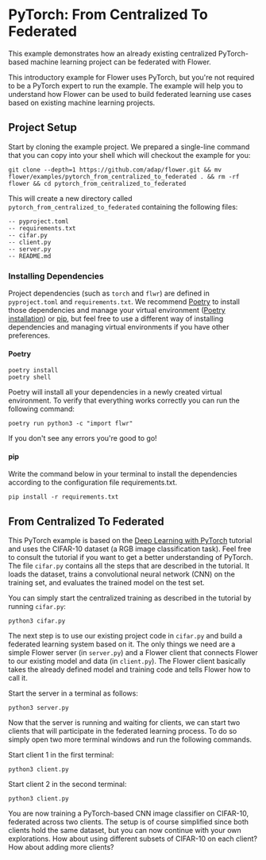 # PyTorch: From Centralized To Federated

This example demonstrates how an already existing centralized PyTorch-based machine learning project can be federated with Flower.

This introductory example for Flower uses PyTorch, but you're not required to be a PyTorch expert to run the example. The example will help you to understand how Flower can be used to build federated learning use cases based on existing machine learning projects.

## Project Setup

Start by cloning the example project. We prepared a single-line command that you can copy into your shell which will checkout the example for you:

```shell
git clone --depth=1 https://github.com/adap/flower.git && mv flower/examples/pytorch_from_centralized_to_federated . && rm -rf flower && cd pytorch_from_centralized_to_federated
```

This will create a new directory called `pytorch_from_centralized_to_federated` containing the following files:

```shell
-- pyproject.toml
-- requirements.txt
-- cifar.py
-- client.py
-- server.py
-- README.md
```

### Installing Dependencies

Project dependencies (such as `torch` and `flwr`) are defined in `pyproject.toml` and `requirements.txt`. We recommend [Poetry](https://python-poetry.org/docs/) to install those dependencies and manage your virtual environment ([Poetry installation](https://python-poetry.org/docs/#installation)) or [pip](https://pip.pypa.io/en/latest/development/), but feel free to use a different way of installing dependencies and managing virtual environments if you have other preferences.

#### Poetry

```shell
poetry install
poetry shell
```

Poetry will install all your dependencies in a newly created virtual environment. To verify that everything works correctly you can run the following command:

```shell
poetry run python3 -c "import flwr"
```

If you don't see any errors you're good to go!

#### pip

Write the command below in your terminal to install the dependencies according to the configuration file requirements.txt.

```shell
pip install -r requirements.txt
```

## From Centralized To Federated

This PyTorch example is based on the [Deep Learning with PyTorch](https://pytorch.org/tutorials/beginner/blitz/cifar10_tutorial.html) tutorial and uses the CIFAR-10 dataset (a RGB image classification task). Feel free to consult the tutorial if you want to get a better understanding of PyTorch. The file `cifar.py` contains all the steps that are described in the tutorial. It loads the dataset, trains a convolutional neural network (CNN) on the training set, and evaluates the trained model on the test set.

You can simply start the centralized training as described in the tutorial by running `cifar.py`:

```shell
python3 cifar.py
```

The next step is to use our existing project code in `cifar.py` and build a federated learning system based on it. The only things we need are a simple Flower server (in `server.py`) and a Flower client that connects Flower to our existing model and data (in `client.py`). The Flower client basically takes the already defined model and training code and tells Flower how to call it.

Start the server in a terminal as follows:

```shell
python3 server.py
```

Now that the server is running and waiting for clients, we can start two clients that will participate in the federated learning process. To do so simply open two more terminal windows and run the following commands.

Start client 1 in the first terminal:

```shell
python3 client.py
```

Start client 2 in the second terminal:

```shell
python3 client.py
```

You are now training a PyTorch-based CNN image classifier on CIFAR-10, federated across two clients. The setup is of course simplified since both clients hold the same dataset, but you can now continue with your own explorations. How about using different subsets of CIFAR-10 on each client? How about adding more clients?
